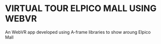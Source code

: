# VIRTUAL TOUR ELPICO MALL USING WEBVR
An WebVR app developed using A-frame libraries to show aroung Elpico Mall


